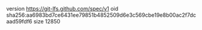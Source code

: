 version https://git-lfs.github.com/spec/v1
oid sha256:aa6983bd7ce6431ee79851b4852509d6e3c569cbe19e8b00ac2f7dcaad59fdf6
size 12850

